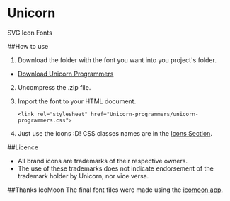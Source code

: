 # Unicorn
SVG Icon Fonts

##How to use
1. Download the folder with the font you want into you project's folder. 
 + [Download Unicorn Programmers](https://github.com/AlanSanchezP/Unicorn/archive/programmers.zip)

2. Uncompress the .zip file.
3. Import the font to your HTML document.

   `` <link rel="stylesheet" href="Unicorn-programmers/unicorn-programmers.css"> ``

4. Just use the icons :D! CSS classes names are in the [Icons Section](http://alansanchezp.github.io/Unicorn/).

##Licence
+ All brand icons are trademarks of their respective owners.
+ The use of these trademarks does not indicate endorsement of the trademark holder by Unicorn, nor vice versa.

##Thanks IcoMoon
The final font files were made using the [icomoon app](https://icomoon.io/app).

